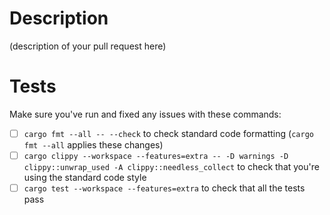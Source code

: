 # Description

(description of your pull request here)

# Tests

Make sure you've run and fixed any issues with these commands:

- [ ] `cargo fmt --all -- --check` to check standard code formatting (`cargo fmt --all` applies these changes)
- [ ] `cargo clippy --workspace --features=extra -- -D warnings -D clippy::unwrap_used -A clippy::needless_collect` to check that you're using the standard code style
- [ ] `cargo test --workspace --features=extra` to check that all the tests pass
